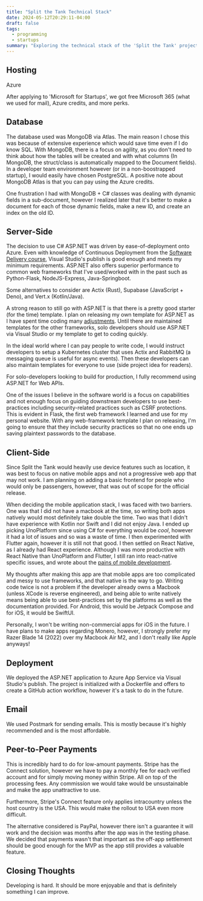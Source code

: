 ```yaml
---
title: "Split the Tank Technical Stack"
date: 2024-05-12T20:29:11-04:00
draft: false
tags:
  - programming
  - startups
summary: "Exploring the technical stack of the 'Split the Tank' project: Azure hosting, MongoDB, C# ASP.NET, React Native, and payment solutions."
---
```


## Hosting

Azure

After applying to 'Microsoft for Startups', we got free Microsoft 365 (what we used for mail), Azure credits, and more perks.

## Database

The database used was MongoDB via Atlas. The main reason I chose this was because of extensive experience which would save time even if I do know SQL. With MongoDB, there is a focus on agility, as you don't need to think about how the tables will be created and with what columns (In MongoDB, the struct/class is automatically mapped to the Document fields). In a developer team environment however (or in a non-boostrapped startup), I would easily have chosen PostgreSQL. A positive note about MongoDB Atlas is that you can pay using the Azure credits.

One frustration I had with MongoDB + C# classes was dealing with dynamic fields in a sub-document, however I realized later that it's better to make a document for each of those dynamic fields,  make a new ID, and create an index on the old ID.

## Server-Side

The decision to use C# ASP.NET was driven by ease-of-deployment onto Azure. Even with knowledge of Continuous Deployment from the [Software Delivery course](/posts/university/cs-489-software-delivery), Visual Studio's publish is good enough and meets my minimum requirements. ASP.NET also offers superior performance to common web frameworks that I've used/worked with in the past such as Python-Flask, NodeJS-Express, Java-Springboot.

Some alternatives to consider are Actix (Rust), Supabase (JavaScript + Deno), and Vert.x (Kotlin/Java).

A strong reason to still go with ASP.NET is that there is a pretty good starter (for the time) template. I plan on releasing my own template for ASP.NET as I have spent time coding many [adjustments](https://blog.elijahlopez.ca/tags/asp.net/). Until there are maintained templates for the other frameworks, solo developers should use ASP.NET via Visual Studio or my template to get to coding quickly.

In the ideal world where I can pay people to write code, I would instruct developers to setup a Kubernetes cluster that uses Actix and RabbitMQ (a messaging queue is useful for async events). Then these developers can also maintain templates for everyone to use (side project idea for readers).

For solo-developers looking to build for production, I fully recommend using ASP.NET for Web APIs.

One of the issues I believe in the software world is a focus on capabilities and not enough focus on guiding downstream developers to use best-practices including security-related practices such as CSRF protections. This is evident in Flask, the first web framework I learned and use for my personal website. With any web-framework template I plan on releasing, I'm going to ensure that they include security practices so that no one ends up saving plaintext passwords to the database.

## Client-Side

Since Split the Tank would heavily use device features such as location, it was best to focus on native mobile apps and not a progressive web app that may not work. I am planning on adding a basic frontend for people who would only be passengers, however, that was out of scope for the official release.

When deciding the mobile application stack, I was faced with two barriers. One was that I did not have a macbook at the time, so writing both apps natively would most definitely take double the time. Two was that I didn't have experience with Kotlin nor Swift and I did not enjoy Java. I ended up picking UnoPlatform since using C# for everything would be _cool_, however it had a lot of issues and so was a waste of time. I then experimented with Flutter again, however it is still not that good. I then settled on React Native, as I already had React experience. Although I was more productive with React Native than UnoPlatform and Flutter, I still ran into react-native specific issues, and wrote about the [pains of mobile development](/posts/mobile-development-is-painful).

My thoughts after making this app are that mobile apps are too complicated and messy to use frameworks, and that native is the way to go. Writing code twice is not a problem if the developer already owns a Macbook (unless XCode is reverse engineered), and being able to write natively means being able to use best-practices set by the platforms as well as the documentation provided. For Android, this would be Jetpack Compose and for iOS, it would be SwiftUI.

Personally, I won't be writing non-commercial apps for iOS in the future. I have plans to make apps regarding Monero, however, I strongly prefer my Razer Blade 14 (2022) over my Macbook Air M2, and I don't really like Apple anyways!

## Deployment

We deployed the ASP.NET application to Azure App Service via Visual Studio's publish. The project is initialized with a Dockerfile and offers to create a GitHub action workflow, however it's a task to do in the future.

## Email

We used Postmark for sending emails. This is mostly because it's highly recommended and is the most affordable.

## Peer-to-Peer Payments

This is incredibly hard to do for low-amount payments. Stripe has  the Connect solution, however we have to pay a monthly fee for each verified account and for simply moving money within Stripe. All on top of the processing fees. Any commission we would take would be unsustainable and make the app unattractive to use.

Furthermore, Stripe's Connect feature only applies intracountry unless the host country is the USA. This would make the rollout to USA even more difficult.

The alternative considered is PayPal, however there isn't a guarantee it will work and the decision was months after the app was in the testing phase. We decided that payments wasn't that important as the off-app settlement should be good enough for the MVP as the app still provides a valuable feature.

## Closing Thoughts

Developing is hard. It should be more enjoyable and that is definitely something I can improve.
